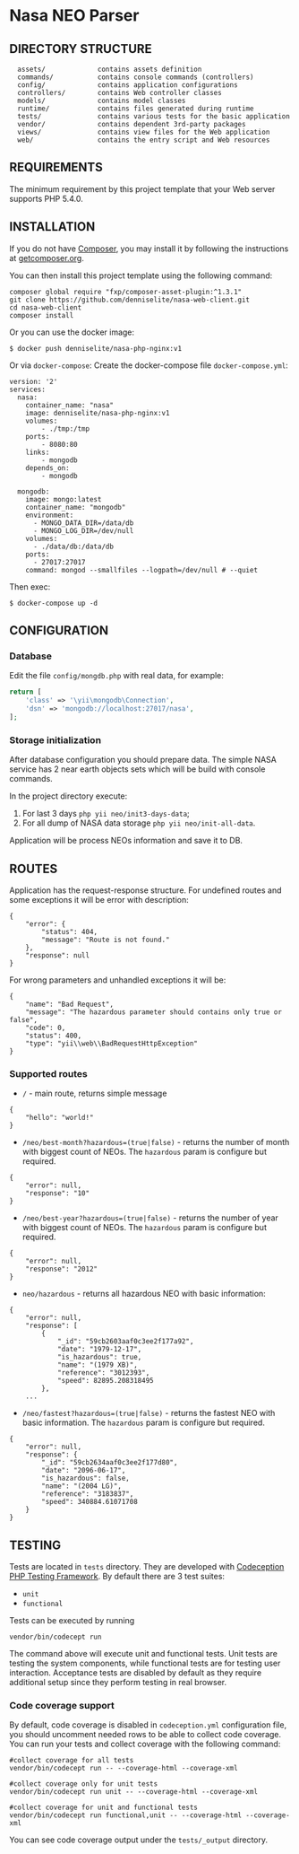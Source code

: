 Nasa NEO Parser
===============

DIRECTORY STRUCTURE
-------------------

      assets/             contains assets definition
      commands/           contains console commands (controllers)
      config/             contains application configurations
      controllers/        contains Web controller classes
      models/             contains model classes
      runtime/            contains files generated during runtime
      tests/              contains various tests for the basic application
      vendor/             contains dependent 3rd-party packages
      views/              contains view files for the Web application
      web/                contains the entry script and Web resources


REQUIREMENTS
------------

The minimum requirement by this project template that your Web server supports PHP 5.4.0.

INSTALLATION
------------

If you do not have [Composer](http://getcomposer.org/), you may install it by following the instructions
at [getcomposer.org](http://getcomposer.org/doc/00-intro.md#installation-nix).

You can then install this project template using the following command:

~~~
composer global require "fxp/composer-asset-plugin:^1.3.1"
git clone https://github.com/denniselite/nasa-web-client.git
cd nasa-web-client
composer install
~~~


Or you can use the docker image:

~~~
$ docker push denniselite/nasa-php-nginx:v1
~~~

Or via `docker-compose`: Create the docker-compose file `docker-compose.yml`:

~~~
version: '2'
services:
  nasa:
    container_name: "nasa"
    image: denniselite/nasa-php-nginx:v1
    volumes:
        - ./tmp:/tmp
    ports:
        - 8080:80
    links:
        - mongodb
    depends_on:
        - mongodb

  mongodb:
    image: mongo:latest
    container_name: "mongodb"
    environment:
      - MONGO_DATA_DIR=/data/db
      - MONGO_LOG_DIR=/dev/null
    volumes:
      - ./data/db:/data/db
    ports:
      - 27017:27017
    command: mongod --smallfiles --logpath=/dev/null # --quiet
~~~

Then exec: 

~~~
$ docker-compose up -d
~~~

CONFIGURATION
-------------

### Database

Edit the file `config/mongdb.php` with real data, for example:

```php
return [
    'class' => '\yii\mongodb\Connection',
    'dsn' => 'mongodb://localhost:27017/nasa',
];
```

### Storage initialization

After database configuration you should prepare data. The simple NASA service has 2 near earth objects sets which will be build with console commands.

In the project directory execute: 

1. For last 3 days `php yii neo/init3-days-data`;
2. For all dump of NASA data storage `php yii neo/init-all-data`.

Application will be process NEOs information and save it to DB.

ROUTES
------

Application has the request-response structure. For undefined routes and some exceptions it will be error with description:

```
{
    "error": {
        "status": 404,
        "message": "Route is not found."
    },
    "response": null
}
```

For wrong parameters and unhandled exceptions it will be:

```
{
    "name": "Bad Request",
    "message": "The hazardous parameter should contains only true or false",
    "code": 0,
    "status": 400,
    "type": "yii\\web\\BadRequestHttpException"
}
```

### Supported routes

* `/` - main route, returns simple message

```
{
    "hello": "world!"
}
```

* `/neo/best-month?hazardous=(true|false)` - returns the number of month with biggest count of NEOs. The `hazardous` param is configure but required.

```
{
    "error": null,
    "response": "10"
}
```

* `/neo/best-year?hazardous=(true|false)` - returns the number of year with biggest count of NEOs. The `hazardous` param is configure but required.

```
{
    "error": null,
    "response": "2012"
}
```

* `neo/hazardous` - returns all hazardous NEO with basic information:

```
{
    "error": null,
    "response": [
        {
            "_id": "59cb2603aaf0c3ee2f177a92",
            "date": "1979-12-17",
            "is_hazardous": true,
            "name": "(1979 XB)",
            "reference": "3012393",
            "speed": 82895.208318495
        },
    ...    
```

* `/neo/fastest?hazardous=(true|false)` - returns the fastest NEO with basic information. The `hazardous` param is configure but required.

```
{
    "error": null,
    "response": {
        "_id": "59cb2634aaf0c3ee2f177d80",
        "date": "2096-06-17",
        "is_hazardous": false,
        "name": "(2004 LG)",
        "reference": "3183837",
        "speed": 340884.61071708
    }
}
```

TESTING
-------

Tests are located in `tests` directory. They are developed with [Codeception PHP Testing Framework](http://codeception.com/).
By default there are 3 test suites:

- `unit`
- `functional`

Tests can be executed by running

```
vendor/bin/codecept run
``` 

The command above will execute unit and functional tests. Unit tests are testing the system components, while functional
tests are for testing user interaction. Acceptance tests are disabled by default as they require additional setup since
they perform testing in real browser. 

### Code coverage support

By default, code coverage is disabled in `codeception.yml` configuration file, you should uncomment needed rows to be able
to collect code coverage. You can run your tests and collect coverage with the following command:

```
#collect coverage for all tests
vendor/bin/codecept run -- --coverage-html --coverage-xml

#collect coverage only for unit tests
vendor/bin/codecept run unit -- --coverage-html --coverage-xml

#collect coverage for unit and functional tests
vendor/bin/codecept run functional,unit -- --coverage-html --coverage-xml
```

You can see code coverage output under the `tests/_output` directory.
